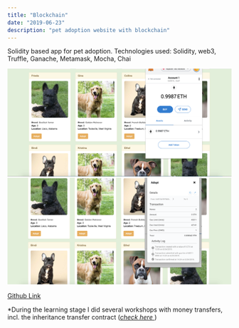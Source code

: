 ```yaml
---
title: "Blockchain"
date: "2019-06-23"
description: "pet adoption website with blockchain"
---
```


Solidity based app for pet adoption.
Technologies used: Solidity, web3, Truffle, Ganache, Metamask, Mocha, Chai

<div class="project-img-container">
<img src="https://github.com/Svetanek/gatsby-blog/raw/master/src/images/petShopScreen1.png" alt ="screenshot petShop1" class="project-img"/>
<br/>
<img src="https://github.com/Svetanek/gatsby-blog/raw/master/src/images/petShopScreen2.png" alt ="screenshot petShop2" class="project-img"/>

</div>

<a href="https://github.com/Svetanek/pet-shop" class="project-link"  target="_blank"
        rel="noopener noreferrer">Github Link</a>

\*During the learning stage I did several workshops with money transfers, incl. the inheritance transfer contract (<a href="https://github.com/Svetanek/Solidity-excercise-contracts/blob/master/Exercise%20Files/CH03/03_04/end/contract.sol"  target="_blank" rel="noopener noreferrer"><i>check here </i></a>)
